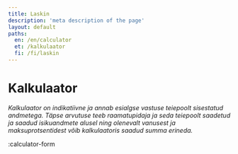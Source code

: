 ```yaml
---
title: Laskin
description: 'meta description of the page'
layout: default
paths:
  en: /en/calculator
  et: /kalkulaator
  fi: /fi/laskin
---
```


# Kalkulaator

*Kalkulaator on indikatiivne ja annab esialgse vastuse teiepoolt sisestatud andmetega. Täpse arvutuse teeb raamatupidaja ja seda teiepoolt saadetud ja saadud isikuandmete alusel ning olenevalt vanusest ja maksuprotsentidest võib kalkulaatoris saadud summa erineda.*

:calculator-form
